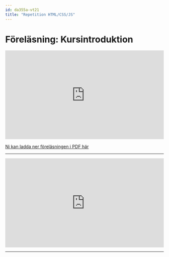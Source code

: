 ```yaml
---
id: da355a-vt21
title: "Repetition HTML/CSS/JS"
---
```


# Föreläsning: Kursintroduktion

<div class="frame">
    <div style="left: 0; width: 100%; height: 0; position: relative; padding-bottom: 56.1972%;"><iframe src="https://speakerdeck.com/player/261d3a9977204d9cb09f7f853f12856f" style="border: 0; top: 0; left: 0; width: 100%; height: 100%; position: absolute;" allowfullscreen scrolling="no" allow="encrypted-media"></iframe></div>
</div>

[Ni kan ladda ner föreläsningen i PDF här](../../assets/pdf/Kursintroduktion-da355a-da344a.pdf)

---

<div class="video-frame">
    <div style="left: 0; width: 100%; height: 0; position: relative; padding-bottom: 56.25%;"><iframe src="https://www.youtube.com/embed/jzET2vG1zG0?rel=0" style="border: 0; top: 0; left: 0; width: 100%; height: 100%; position: absolute;" allowfullscreen scrolling="no" allow="encrypted-media; accelerometer; clipboard-write; gyroscope; picture-in-picture"></iframe></div>
</div>

---